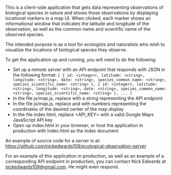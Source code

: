 This is a client-side application that gets data representing observations of biological species in nature and shows those observations by displaying locational markers in a map UI. When clicked, each marker shows an informational window that indicates the latitude and longitude of the observation, as well as the common name and scientific name of the observed species.

The intended purpose is as a tool for ecologists and naturalists who wish to visualize the locations of biological species they observe.

To get the application up and running, you will need to do the following:
  - Set up a remote server with an API endpoint that responds with JSON in the following format:
  `
    [
      {
        id: <integer>,
        latitude: <string>,
        longitude: <string>,
        date: <string>,
        species_common_name: <string>,
        species_scientific_name: <string>
      },
      {
        id: <integer>,
        latitude: <string>,
        longitude: <string>,
        date: <string>,
        species_common_name: <string>,
        species_scientific_name: <string>
      },
      ...
    ]
 `
  - In the file js/map.js, replace <URL string> with a string representing the API endpoint
  - In the file js/map.js, replace <latitude number> and <longitude number> with numbers representing the coordinates of the desired center of the map display
  - In the file index.html, replace <API_KEY> with a valid Google Maps JavaScript API key
  - Open up index.html in your browser, or host the application in production with index.html as the index document

An example of source code for a server is at: https://github.com/nickedwards109/ecological-observation-server

For an example of this application in production, as well as an example of a corresponding API endpoint in production, you can contact Nick Edwards at nickedwards109@gmail.com. He might even respond.
